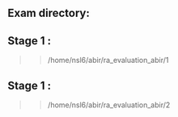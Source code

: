 
## Exam directory:

## Stage 1 :
>> /home/nsl6/abir/ra_evaluation_abir/1

## Stage 1 :
>> /home/nsl6/abir/ra_evaluation_abir/2
